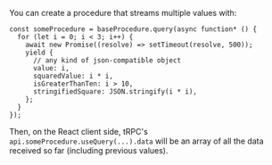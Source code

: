 You can create a procedure that streams multiple values with:

```
const someProcedure = baseProcedure.query(async function* () {
  for (let i = 0; i < 3; i++) {
    await new Promise((resolve) => setTimeout(resolve, 500));
    yield {
      // any kind of json-compatible object
      value: i,
      squaredValue: i * i,
      isGreaterThanTen: i > 10,
      stringifiedSquare: JSON.stringify(i * i),
    };
  }
});
```

Then, on the React client side, tRPC's `api.someProcedure.useQuery(...).data` will be an array of all the data received so far (including previous values).
